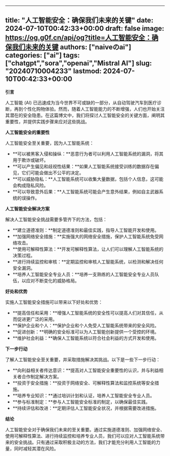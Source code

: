 
---
title: "人工智能安全：确保我们未来的关键"
date: 2024-07-10T00:42:33+00:00
draft: false
image: https://og.g0f.cn/api/og?title=人工智能安全：确保我们未来的关键
authors: ["naiveのai"]
categories: ["ai"]
tags: ["chatgpt","sora","openai","Mistral AI"]
slug: "20240710004233"
lastmod: 2024-07-10T00:42:33+00:00
---
**引言**

人工智能 (AI) 已迅速成为当今世界不可或缺的一部分，从自动驾驶汽车到医疗诊断，再到个性化购物体验。然而，随着人工智能能力的不断增强，人们也开始关注其潜在的安全隐患。在这篇博文中，我们将探讨人工智能安全的关键方面，阐明其重要性，并提供实践步骤来应对这些挑战。

**人工智能安全的重要性**

人工智能安全至关重要，因为人工智能系统：

* **可以被黑客入侵和操纵：**恶意行为者可以利用人工智能系统的漏洞，将其用于欺诈或破坏。
* **可以产生偏见和歧视性结果：**如果人工智能系统接受训练的数据存在偏见，它们可能会做出不公平的决定。
* **可以威胁隐私：**人工智能系统可以收集大量数据，包括个人信息，这可能会构成隐私风险。
* **可以导致意外后果：**人工智能系统可能会产生意外结果，例如自主武器系统的误操作。

**人工智能安全解决方案**

解决人工智能安全挑战需要多管齐下的方法，包括：

* **建立道德准则：**制定道德准则和最佳实践，指导人工智能开发和使用。
* **加强网络安全措施：**实施强大的网络安全措施，保护人工智能系统免受网络攻击。
* **使用可解释性算法：**开发可解释性算法，让人们可以理解人工智能系统的决策过程。
* **进行持续监控和审核：**定期监控和审核人工智能系统，以检测和解决任何安全漏洞。
* **培养人工智能安全专业人员：**培养一支熟练的人工智能安全专业人员队伍，以应对不断变化的威胁格局。

**好处和优势**

实施人工智能安全措施可以带来以下好处和优势：

* **提高信任和采用：**增强人工智能系统的安全性可以提高人们对其信任，从而促进更广泛的采用。
* **保护企业和个人：**保护企业和个人免受人工智能系统带来的安全风险。
* **促进创新：**明确的安全标准可以为人工智能创新提供一个受控的环境。
* **维护社会利益：**确保人工智能系统以符合社会利益的方式开发和使用。

**下一步行动**

了解人工智能安全至关重要，并采取措施解决其挑战。以下是一些下一步行动：

* **向利益相关者传达意识：**提高对人工智能安全重要性的认识，并与利益相关者合作制定解决方案。
* **投资于安全措施：**投资于网络安全、可解释性算法和监控系统等安全措施。
* **培养专业知识：**通过培训计划和认证，培养人工智能安全专业人员。
* **参与标准制定：**参与人工智能安全标准的制定，以确保最佳实践。
* **持续评估和改进：**定期评估人工智能安全状况，并根据需要改进措施。

**结论**

人工智能安全对于确保我们未来的至关重要。通过实施道德准则、加强网络安全、使用可解释性算法、进行持续监控和培养专业人员，我们可以应对人工智能系统带来的安全挑战。只有通过采取积极主动的方法，我们才能充分利用人工智能的力量，同时减轻其潜在风险。